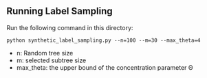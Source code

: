 ## Running Label Sampling

Run the  following command in this directory:
```
python synthetic_label_sampling.py --n=100 --m=30 --max_theta=4
```
- n: Random tree size
- m: selected subtree size
- max_theta: the upper bound of the concentration parameter Θ
